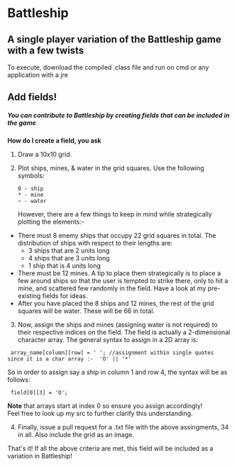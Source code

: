 # Battleship
## A single player variation of the Battleship game with a few twists

To execute, download the compiled .class file and run on cmd or any application with a jre

## Add fields!

##### You can contribute to Battleship by creating fields that can be included in the game

**How do I create a field, you ask**

1. Draw a 10x10 grid.

1. Plot ships, mines, & water in the grid squares. 
    Use the following symbols:
    ```
    O - ship
    * - mine
    ~ - water
    ```
    However, there are a few things to keep in mind while strategically plotting the elements:-
  - There must 8 enemy ships that occupy 22 grid squares in total. The distribution of ships with respect to their lengths are:
      * 3 ships that are 2 units long
      * 4 ships that are 3 units long
      * 1 ship that is 4 units long
  - There must be 12 mines. A tip to place them strategically is to place a few around ships so that the user is tempted to strike there, only to hit a mine, and scattered few randomly in the field. Have a look at my pre-existing fields for ideas.
  - After you have placed the 8 ships and 12 mines, the rest of the grid squares will be water. These will be 66 in total.
 
 3. Now, assign the ships and mines (assigning water is not required) to their respective indices on the field. The field is actually a 2-dimensional character array. 
    The general syntax to assign in a 2D array is:
   ```
    array_name[column][row] = ' '; //assignment within single quotes since it is a char array :-  'O' || '*'
   ```
   So in order to assign say a ship in column 1 and row 4, the syntax will be as follows:
   ```
    field[0][3] = 'O';
   ```
   **Note** that arrays start at index 0 so ensure you assign accordingly!  
   Feel free to look up my src to further clarify this understanding.
   
4. Finally, issue a pull request for a .txt file with the above assingments, 34 in all. Also include the grid as an image.

That's it! If all the above criteria are met, this field will be included as a variation in Battleship!
